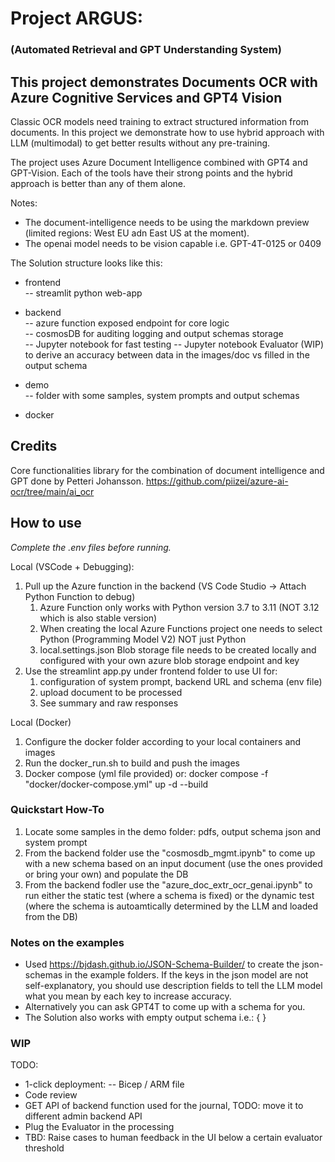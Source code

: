 # Project ARGUS: 
### (Automated Retrieval and GPT Understanding System)  

## This project demonstrates Documents OCR with Azure Cognitive Services and GPT4 Vision

Classic OCR models need training to extract structured information from documents.
In this project we demonstrate how to use hybrid approach with LLM (multimodal) to get better results without any pre-training.

The project uses Azure Document Intelligence combined with GPT4 and GPT-Vision. Each of the tools have their strong points and the hybrid approach is better than any of them alone.

Notes:
- The document-intelligence needs to be using the markdown preview (limited regions: West EU adn East US at the moment). 
- The openai model needs to be vision capable i.e. GPT-4T-0125 or 0409

The Solution structure looks like this:
- frontend  
-- streamlit python web-app  
  
- backend  
-- azure function exposed endpoint for core logic  
-- cosmosDB for auditing logging and output schemas storage  
-- Jupyter notebook for fast testing
-- Jupyter notebook Evaluator (WIP) to derive an accuracy between data in the images/doc vs filled in the output schema
  
- demo  
-- folder with some samples, system prompts and output schemas  
  
- docker  

## Credits
Core functionalities library for the combination of document intelligence and GPT done by Petteri Johansson.
https://github.com/piizei/azure-ai-ocr/tree/main/ai_ocr

## How to use

*Complete the .env files before running.*

Local (VSCode + Debugging):
1. Pull up the Azure function in the backend (VS Code Studio -> Attach Python Function to debug)  
    1. Azure Function only works with Python version 3.7 to 3.11 (NOT 3.12 which is also stable version)  
    2. When creating the local Azure Functions project one needs to select Python (Programming Model V2) NOT just Python  
    3. local.settings.json Blob storage file needs to be created locally and configured with your own azure blob storage endpoint and key
2. Use the streamlint app.py under frontend folder to use UI for:  
    1. configuration of system prompt, backend URL and schema (env file)  
    2. upload document to be processed  
    3. See summary and raw responses  

Local (Docker)
1. Configure the docker folder according to your local containers and images
2. Run the docker_run.sh to build and push the images
3. Docker compose (yml file provided) or: docker compose -f "docker/docker-compose.yml" up -d --build

### Quickstart How-To  
1. Locate some samples in the demo folder: pdfs, output schema json and system prompt  
2. From the backend folder use the "cosmosdb_mgmt.ipynb" to come up with a new schema based on an input document (use the ones provided or bring your own) and populate the DB  
3. From the backend fodler use the "azure_doc_extr_ocr_genai.ipynb" to run either the static test (where a schema is fixed) or the dynamic test (where the schema is autoamtically determined by the LLM and loaded from the DB)  

### Notes on the examples
- Used https://bjdash.github.io/JSON-Schema-Builder/ to create the json-schemas in the example folders. If the keys in the json model are not self-explanatory, you should use description fields to tell the LLM model what you mean by each key to increase accuracy.
- Alternatively you can ask GPT4T to come up with a schema for you.
- The Solution also works with empty output schema i.e.: { }


### WIP

TODO:
- 1-click deployment:
-- Bicep / ARM file
- Code review
- GET API of backend function used for the journal, TODO: move it to different admin backend API
- Plug the Evaluator in the processing
- TBD: Raise cases to human feedback in the UI below a certain evaluator threshold
